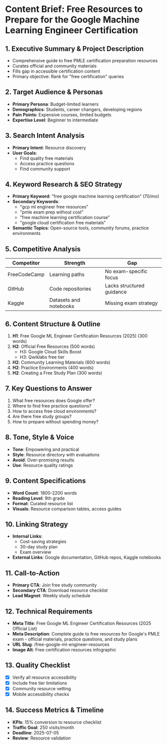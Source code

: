 # Content Brief: Free Resources to Prepare for the Google Machine Learning Engineer Certification

## 1. Executive Summary & Project Description
- Comprehensive guide to free PMLE certification preparation resources
- Curates official and community materials
- Fills gap in accessible certification content
- Primary objective: Rank for "free certification" queries

## 2. Target Audience & Personas
- **Primary Persona**: Budget-limited learners
- **Demographics**: Students, career changers, developing regions
- **Pain Points**: Expensive courses, limited budgets
- **Expertise Level**: Beginner to intermediate

## 3. Search Intent Analysis
- **Primary Intent**: Resource discovery
- **User Goals**:
  - Find quality free materials
  - Access practice questions
  - Find community support

## 4. Keyword Research & SEO Strategy
- **Primary Keyword**: "free google machine learning certification" (70/mo)
- **Secondary Keywords**:
  - "gcp ml engineer free resources"
  - "pmle exam prep without cost"
  - "free machine learning certification course"
  - "google cloud certification free materials"
- **Semantic Topics**: Open-source tools, community forums, practice environments

## 5. Competitive Analysis
| Competitor | Strength | Gap |
|------------|----------|-----|
| FreeCodeCamp | Learning paths | No exam-specific focus |
| GitHub | Code repositories | Lacks structured guidance |
| Kaggle | Datasets and notebooks | Missing exam strategy |

## 6. Content Structure & Outline
1. **H1**: Free Google ML Engineer Certification Resources (2025) (300 words)
2. **H2**: Official Free Resources (500 words)
   - H3: Google Cloud Skills Boost
   - H3: Qwiklabs free tier
3. **H2**: Community Learning Materials (600 words)
4. **H2**: Practice Environments (400 words)
5. **H2**: Creating a Free Study Plan (300 words)

## 7. Key Questions to Answer
1. What free resources does Google offer?
2. Where to find free practice questions?
3. How to access free cloud environments?
4. Are there free study groups?
5. How to prepare without spending money?

## 8. Tone, Style & Voice
- **Tone**: Empowering and practical
- **Style**: Resource directory with evaluations
- **Avoid**: Over-promising results
- **Use**: Resource quality ratings

## 9. Content Specifications
- **Word Count**: 1800-2200 words
- **Reading Level**: 9th grade
- **Format**: Curated resource list
- **Visuals**: Resource comparison tables, access guides

## 10. Linking Strategy
- **Internal Links**:
  - Cost-saving strategies
  - 30-day study plan
  - Exam overview
- **External Links**: Google documentation, GitHub repos, Kaggle notebooks

## 11. Call-to-Action
- **Primary CTA**: Join free study community
- **Secondary CTA**: Download resource checklist
- **Lead Magnet**: Weekly study schedule

## 12. Technical Requirements
- **Meta Title**: Free Google ML Engineer Certification Resources (2025 Official List)
- **Meta Description**: Complete guide to free resources for Google's PMLE exam - official materials, practice questions, and study plans
- **URL Slug**: /free-google-ml-engineer-resources
- **Image Alt**: Free certification resources infographic

## 13. Quality Checklist
- [x] Verify all resource accessibility
- [x] Include free tier limitations
- [x] Community resource vetting
- [x] Mobile accessibility checks

## 14. Success Metrics & Timeline
- **KPIs**: 15% conversion to resource checklist
- **Traffic Goal**: 250 visits/month
- **Deadline**: 2025-07-05
- **Review**: Resource validation
